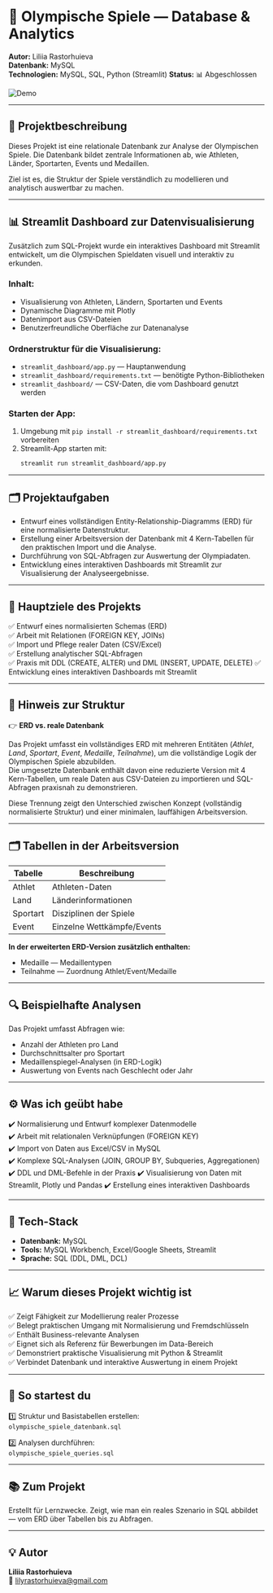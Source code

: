 # 🏅 Olympische Spiele — Database & Analytics

**Autor:** Liliia Rastorhuieva  
**Datenbank:** MySQL  
**Technologien:** MySQL, SQL, Python (Streamlit) 
**Status:** 📊 Abgeschlossen

![Demo](./streamlit_dashboard/demo.gif)

---

## 📌 Projektbeschreibung  
Dieses Projekt ist eine relationale Datenbank zur Analyse der Olympischen Spiele. Die Datenbank bildet zentrale Informationen ab, wie Athleten, Länder, Sportarten, Events und Medaillen.

Ziel ist es, die Struktur der Spiele verständlich zu modellieren und analytisch auswertbar zu machen.

---

## 📊 Streamlit Dashboard zur Datenvisualisierung

Zusätzlich zum SQL-Projekt wurde ein interaktives Dashboard mit Streamlit entwickelt, um die Olympischen Spieldaten visuell und interaktiv zu erkunden.

### Inhalt:
- Visualisierung von Athleten, Ländern, Sportarten und Events
- Dynamische Diagramme mit Plotly
- Datenimport aus CSV-Dateien
- Benutzerfreundliche Oberfläche zur Datenanalyse
  
### Ordnerstruktur für die Visualisierung:
- `streamlit_dashboard/app.py` — Hauptanwendung
- `streamlit_dashboard/requirements.txt` — benötigte Python-Bibliotheken
- `streamlit_dashboard/` — CSV-Daten, die vom Dashboard genutzt werden

### Starten der App:
1. Umgebung mit `pip install -r streamlit_dashboard/requirements.txt` vorbereiten  
2. Streamlit-App starten mit:  
   ```bash
   streamlit run streamlit_dashboard/app.py

---

## 🗂️ Projektaufgaben  
- Entwurf eines vollständigen Entity-Relationship-Diagramms (ERD) für eine normalisierte Datenstruktur.
- Erstellung einer Arbeitsversion der Datenbank mit 4 Kern-Tabellen für den praktischen Import und die Analyse.
- Durchführung von SQL-Abfragen zur Auswertung der Olympiadaten.
- Entwicklung eines interaktiven Dashboards mit Streamlit zur Visualisierung der Analyseergebnisse.

---

## 🎯 Hauptziele des Projekts 
✅ Entwurf eines normalisierten Schemas (ERD)  
✅ Arbeit mit Relationen (FOREIGN KEY, JOINs)  
✅ Import und Pflege realer Daten (CSV/Excel)  
✅ Erstellung analytischer SQL-Abfragen  
✅ Praxis mit DDL (CREATE, ALTER) und DML (INSERT, UPDATE, DELETE)
✅ Entwicklung eines interaktiven Dashboards mit Streamlit

---

## 📌 Hinweis zur Struktur  
👉 **ERD vs. reale Datenbank**

Das Projekt umfasst ein vollständiges ERD mit mehreren Entitäten (*Athlet*, *Land*, *Sportart*, *Event*, *Medaille*, *Teilnahme*), um die vollständige Logik der Olympischen Spiele abzubilden.  
Die umgesetzte Datenbank enthält davon eine reduzierte Version mit 4 Kern-Tabellen, um reale Daten aus CSV-Dateien zu importieren und SQL-Abfragen praxisnah zu demonstrieren.

Diese Trennung zeigt den Unterschied zwischen Konzept (vollständig normalisierte Struktur) und einer minimalen, lauffähigen Arbeitsversion.

---

## 🗂️ Tabellen in der Arbeitsversion  
| Tabelle   | Beschreibung                  |
|-----------|--------------------------------|
| Athlet    | Athleten-Daten                |
| Land      | Länderinformationen           |
| Sportart  | Disziplinen der Spiele        |
| Event     | Einzelne Wettkämpfe/Events    |

**In der erweiterten ERD-Version zusätzlich enthalten:**  
- Medaille — Medaillentypen  
- Teilnahme — Zuordnung Athlet/Event/Medaille

---

## 🔍 Beispielhafte Analysen  
Das Projekt umfasst Abfragen wie:  
- Anzahl der Athleten pro Land  
- Durchschnittsalter pro Sportart  
- Medaillenspiegel-Analysen (in ERD-Logik)  
- Auswertung von Events nach Geschlecht oder Jahr

---

## ⚙️ Was ich geübt habe  
✔️ Normalisierung und Entwurf komplexer Datenmodelle  
✔️ Arbeit mit relationalen Verknüpfungen (FOREIGN KEY)  
✔️ Import von Daten aus Excel/CSV in MySQL  
✔️ Komplexe SQL-Analysen (JOIN, GROUP BY, Subqueries, Aggregationen)  
✔️ DDL und DML-Befehle in der Praxis
✔️ Visualisierung von Daten mit Streamlit, Plotly und Pandas
✔️ Erstellung eines interaktiven Dashboards

---

## 🧩 Tech-Stack  
- **Datenbank:** MySQL  
- **Tools:** MySQL Workbench, Excel/Google Sheets, Streamlit  
- **Sprache:** SQL (DDL, DML, DCL)

---

## 📈 Warum dieses Projekt wichtig ist  
✅ Zeigt Fähigkeit zur Modellierung realer Prozesse  
✅ Belegt praktischen Umgang mit Normalisierung und Fremdschlüsseln  
✅ Enthält Business-relevante Analysen  
✅ Eignet sich als Referenz für Bewerbungen im Data-Bereich  
✅ Demonstriert praktische Visualisierung mit Python & Streamlit  
✅ Verbindet Datenbank und interaktive Auswertung in einem Projekt

---

## 🚀 So startest du  
1️⃣ Struktur und Basistabellen erstellen:  
`olympische_spiele_datenbank.sql`

2️⃣ Analysen durchführen:  
`olympische_spiele_queries.sql`

---

## 📚 Zum Projekt  
Erstellt für Lernzwecke. Zeigt, wie man ein reales Szenario in SQL abbildet — vom ERD über Tabellen bis zu Abfragen.

---

## 💡 Autor  
**Liliia Rastorhuieva**  
📧 lilyrastorhuieva@gmail.com

